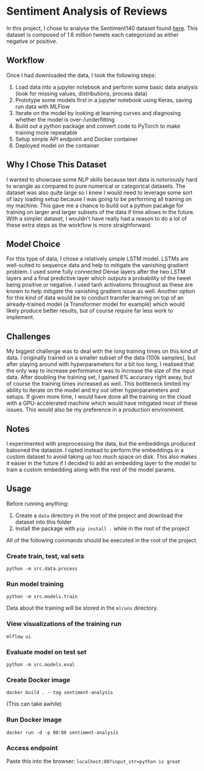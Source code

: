 # Sentiment Analysis of Reviews
In this project, I chose to analyse the Sentiment140 dataset found [here](https://www.kaggle.com/datasets/kazanova/sentiment140). This dataset is composed of 1.6 million tweets each categorized as either negative or positive.
## Workflow
Once I had downloaded the data, I took the following steps:
1. Load data into a jupyter notebook and perform some basic data analysis (look for missing values, distributions, process data)
2. Prototype some models first in a jupyter notebook using Keras, saving run data with MLFlow
3. Iterate on the model by looking at learning curves and diagnosing whether the model is over-/underfitting
4. Build out a python package and convert code to PyTorch to make training more repeatable
5. Setup simple API endpoint and Docker container
6. Deployed model on the container

## Why I Chose This Dataset
I wanted to showcase some NLP skills because text data is notoriously hard to wrangle as compared to pure numerical or categorical datasets. The dataset was also quite large so I knew I would need to leverage some sort of lazy loading setup because I was going to be performing all training on my machine. This gave me a chance to build out a python pacakge for training on larger and larger subsets of the data if time allows in the future. With a simpler dataset, I wouldn't have really had a reason to do a lot of these extra steps as the workflow is more straighforward.
## Model Choice
For this type of data, I chose a relatively simple LSTM model. LSTMs are well-suited to sequence data and help to mitigate the vanishing gradient problem. I used some fully connected Dense layers after the two LSTM layers and a final predictive layer which outputs a probability of the tweet being positive or negative. I used tanh activations throughout as these are known to help mitigate the vanishing gradient issue as well. Another option for this kind of data would be to conduct transfer learning on top of an already-trained model (a Transformer model for example) which would likely produce better results, but of course require far less work to implement.
## Challenges
My biggest challenge was to deal with the long training times on this kind of data. I originally trained on a smaller subset of the data (100k samples), but after playing around with hyperparameters for a bit too long, I realised that the only way to increase performance was to increase the size of the input data. After doubling the training set, I gained 6% accuracy right away, but of course the training times increased as well. This bottleneck limited my ability to iterate on the model and try out other hyperparameters and setups. If given more time, I would have done all the training on the cloud with a GPU-accelerated machine which would have mitigated most of these issues. This would also be my preference in a production environment.
## Notes
I experimented with preprocessing the data, but the embeddings produced balooned the datasize. I opted instead to perform the embeddings in a custom dataset to avoid taking up too much space on disk. This also makes it easier in the future if I decided to add an embedding layer to the model to train a custom embedding along with the rest of the model params.
## Usage
Before running anything:
1. Create a `data` directory in the root of the project and download the dataset into this folder
2. Install the package with `pip install .` while in the root of the project

All of the following commands should be executed in the root of the project.
### Create train, test, val sets
`python -m src.data.process`
### Run model training
`python -m src.models.train`

Data about the training will be stored in the `mlruns` directory.
### View visualizations of the training run
`mlflow ui`
### Evaluate model on test set
`python -m src.models.eval`
### Create Docker image
`docker build . --tag sentiment-analysis`

(This can take awhile)
### Run Docker image
`docker run -d -p 80:80 sentiment-analysis`
### Access endpoint
Paste this into the browser: `localhost:80?input_str=python is great`
